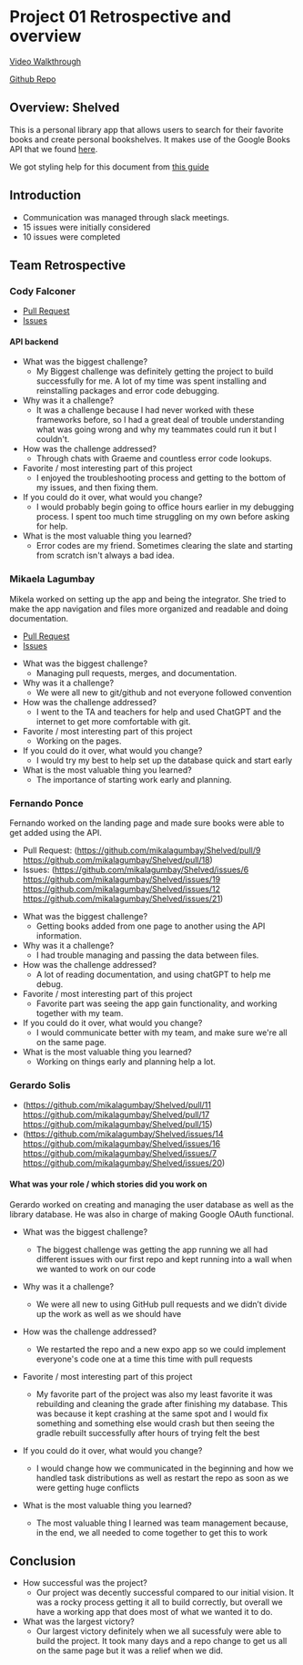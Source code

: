 # Project 01 Retrospective and overview

[Video Walkthrough](https://www.youtube.com/watch?v=9yl5NAIyyEo&ab_channel=GerardoSolis) 
<!-- Ads have really ruined rick-rolling. -->
[Github Repo](https://github.com/mikalagumbay/Shelved)

## Overview: Shelved
This is a personal library app that allows users to search for their favorite books and create personal bookshelves. It makes use of the Google Books API that we found [here](https://developers.google.com/books).

We got styling help for this document from [this guide](https://docs.github.com/en/get-started/writing-on-github/getting-started-with-writing-and-formatting-on-github/basic-writing-and-formatting-syntax)

## Introduction

* Communication was managed through slack meetings. 
* 15 issues were initially considered
* 10 issues were completed

## Team Retrospective

### Cody Falconer

- [Pull Request](https://github.com/mikalagumbay/Shelved/pull/13)
- [Issues](https://github.com/mikalagumbay/Shelved/issues?q=is%3Aissue+is%3Aclosed)

#### API backend

+ What was the biggest challenge? 
  + My Biggest challenge was definitely getting the project to build successfully for me. A lot of my time was spent installing and reinstalling packages and error code debugging. 
+ Why was it a challenge?
  + It was a challenge because I had never worked with these frameworks before, so I had a great deal of trouble understanding what was going wrong and why my teammates could run it but I couldn't.
+ How was the challenge addressed?
  + Through chats with Graeme and countless error code lookups. 
+ Favorite / most interesting part of this project
  + I enjoyed the troubleshooting process and getting to the bottom of my issues, and then fixing them.
+ If you could do it over, what would you change?
  + I would probably begin going to office hours earlier in my debugging process. I spent too much time struggling on my own before asking for help. 
+ What is the most valuable thing you learned?
  + Error codes are my friend. Sometimes clearing the slate and starting from scratch isn't always a bad idea.

### Mikaela Lagumbay
Mikela worked on setting up the app and being the integrator. She tried to make the app navigation and files more organized and readable and doing documentation.

- [Pull Request](https://github.com/mikalagumbay/Shelved/pulls?q=is%3Apr+is%3Aclosed)
- [Issues](https://github.com/mikalagumbay/Shelved/issues?q=is%3Aissue+is%3Aclosed)

+ What was the biggest challenge?
    + Managing pull requests, merges, and documentation.
+ Why was it a challenge?
    + We were all new to git/github and not everyone followed convention
+ How was the challenge addressed?
    + I went to the TA and teachers for help and used ChatGPT and the internet to get more comfortable with git.      
+ Favorite / most interesting part of this project
    + Working on the pages.
+ If you could do it over, what would you change?
    + I would try my best to help set up the database quick and start early   
+ What is the most valuable thing you learned?
    + The importance of starting work early and planning.

### Fernando Ponce
Fernando worked on the landing page and made sure books were able to get added using the API.

- Pull Request: (https://github.com/mikalagumbay/Shelved/pull/9
   https://github.com/mikalagumbay/Shelved/pull/18)
- Issues: (https://github.com/mikalagumbay/Shelved/issues/6 
   https://github.com/mikalagumbay/Shelved/issues/19
   https://github.com/mikalagumbay/Shelved/issues/12 
   https://github.com/mikalagumbay/Shelved/issues/21)

+ What was the biggest challenge?
    + Getting books added from one page to another using the API information. 
+ Why was it a challenge?
    + I had trouble managing and passing the data between files.
+ How was the challenge addressed?
    + A lot of reading documentation, and using chatGPT to help me debug. 
+ Favorite / most interesting part of this project
    + Favorite part was seeing the app gain functionality, and working together with my team.
+ If you could do it over, what would you change?
    + I would communicate better with my team, and make sure we're all on the same page.
+ What is the most valuable thing you learned?
    + Working on things early and planning help a lot.
### Gerardo Solis

- (https://github.com/mikalagumbay/Shelved/pull/11 
   https://github.com/mikalagumbay/Shelved/pull/17
   https://github.com/mikalagumbay/Shelved/pull/15)
- (https://github.com/mikalagumbay/Shelved/issues/14 
   https://github.com/mikalagumbay/Shelved/issues/16
   https://github.com/mikalagumbay/Shelved/issues/7 
   https://github.com/mikalagumbay/Shelved/issues/20)

#### What was your role / which stories did you work on
Gerardo worked on creating and managing the user database as well as the library database. He was also in charge of making Google OAuth functional.

+ What was the biggest challenge? 
  + The biggest challenge was getting the app running we all had different issues with our first repo and kept running into a wall when we wanted to work on our code

+ Why was it a challenge?
  + We were all new to using GitHub pull requests and we didn’t divide up the work as well as we should have
+ How was the challenge addressed?
  + We restarted the repo and a new expo app so we could implement everyone's code one at a time this time with pull requests
+ Favorite / most interesting part of this project
  + My favorite part of the project was also my least favorite it was rebuilding and cleaning the grade after finishing my database. This was because it kept crashing at the same spot and I would fix something and something else would crash but then seeing the gradle rebuilt successfully after hours of trying felt the best
+ If you could do it over, what would you change?
  + I would change how we communicated in the beginning and how we handled task distributions as well as restart the repo as soon as we were getting huge conflicts
+ What is the most valuable thing you learned?
  + The most valuable thing I learned was team management because, in the end, we all needed to come together to get this to work



## Conclusion

- How successful was the project?
  - Our project was decently successful compared to our initial vision. It was a rocky process getting it all to build correctly, but overall we have a working app that does most of what we wanted it to do. 
- What was the largest victory?
  - Our largest victory definitely when we all sucessfuly were able to build the project. It took many days and a repo change to get us all on the same page but it was a relief when we did. 

